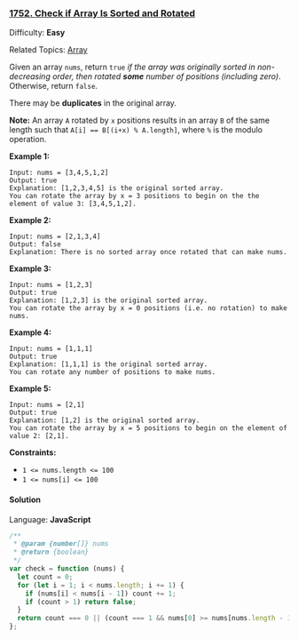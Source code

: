 ### [1752\. Check if Array Is Sorted and Rotated](https://leetcode.com/problems/check-if-array-is-sorted-and-rotated/)

Difficulty: **Easy**

Related Topics: [Array](https://leetcode.com/tag/array/)

Given an array `nums`, return `true` _if the array was originally sorted in non-decreasing order, then rotated **some** number of positions (including zero)_. Otherwise, return `false`.

There may be **duplicates** in the original array.

**Note:** An array `A` rotated by `x` positions results in an array `B` of the same length such that `A[i] == B[(i+x) % A.length]`, where `%` is the modulo operation.

**Example 1:**

```
Input: nums = [3,4,5,1,2]
Output: true
Explanation: [1,2,3,4,5] is the original sorted array.
You can rotate the array by x = 3 positions to begin on the the element of value 3: [3,4,5,1,2].
```

**Example 2:**

```
Input: nums = [2,1,3,4]
Output: false
Explanation: There is no sorted array once rotated that can make nums.
```

**Example 3:**

```
Input: nums = [1,2,3]
Output: true
Explanation: [1,2,3] is the original sorted array.
You can rotate the array by x = 0 positions (i.e. no rotation) to make nums.
```

**Example 4:**

```
Input: nums = [1,1,1]
Output: true
Explanation: [1,1,1] is the original sorted array.
You can rotate any number of positions to make nums.
```

**Example 5:**

```
Input: nums = [2,1]
Output: true
Explanation: [1,2] is the original sorted array.
You can rotate the array by x = 5 positions to begin on the element of value 2: [2,1].
```

**Constraints:**

- `1 <= nums.length <= 100`
- `1 <= nums[i] <= 100`

#### Solution

Language: **JavaScript**

```javascript
/**
 * @param {number[]} nums
 * @return {boolean}
 */
var check = function (nums) {
  let count = 0;
  for (let i = 1; i < nums.length; i += 1) {
    if (nums[i] < nums[i - 1]) count += 1;
    if (count > 1) return false;
  }
  return count === 0 || (count === 1 && nums[0] >= nums[nums.length - 1]);
};
```

